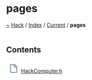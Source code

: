 <a id="pages"></a>
<h1>pages</h1>
<a id="dir_0fdaa85f2db5425911c36efff1ab1b08"></a>
<a href="https://github.com/CharlesCarley/HackComputer.md">~</a>
<a href="indexpage.md#hack">Hack</a>
<span class="inline-text">/</span>
<a href="index.md#index">Index</a>
<span class="inline-text">/</span>
<a href="dir_f19befb0a20a037054255eb425fb4872.md#current">Current</a>
<span class="inline-text">/</span>
<span class="bold-text"><b>pages</b></span>
<br/>
<br/>
<a id="contents"></a>
<h2>Contents</h2>
<span class="icon-list-item"><a href="https://github.com/CharlesCarley/HackComputer/blob/master/Current/pages/HackComputer.h#L1" class="icon-list-item"><img src="../images/file.svg" class="icon-list-item"/><span class="icon-list-item">HackComputer.h</span>
</a>
</span>
<br/>
</div>
</div>
</body>
</html>
